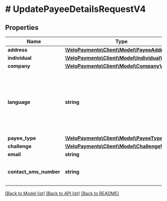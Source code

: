 # # UpdatePayeeDetailsRequestV4

## Properties

Name | Type | Description | Notes
------------ | ------------- | ------------- | -------------
**address** | [**\VeloPayments\Client\Model\PayeeAddressV4**](PayeeAddressV4.md) |  | [optional]
**individual** | [**\VeloPayments\Client\Model\IndividualV4**](IndividualV4.md) |  | [optional]
**company** | [**\VeloPayments\Client\Model\CompanyV4**](CompanyV4.md) |  | [optional]
**language** | **string** | An IETF BCP 47 language code which has been configured for use within this Velo environment.&lt;BR&gt; See the /v1/supportedLanguages endpoint to list the available codes for an environment. | [optional]
**payee_type** | [**\VeloPayments\Client\Model\PayeeTypeEnum**](PayeeTypeEnum.md) |  | [optional]
**challenge** | [**\VeloPayments\Client\Model\ChallengeV4**](ChallengeV4.md) |  | [optional]
**email** | **string** |  | [optional]
**contact_sms_number** | **string** | The phone number of a device that the payee wishes to receive sms messages on | [optional]

[[Back to Model list]](../../README.md#models) [[Back to API list]](../../README.md#endpoints) [[Back to README]](../../README.md)
